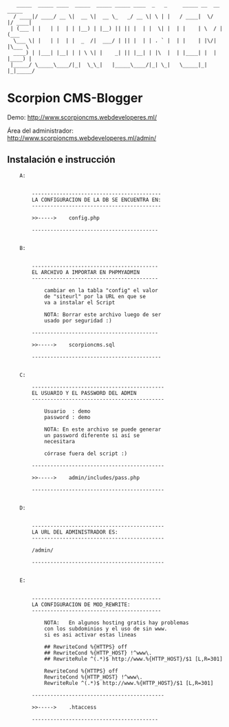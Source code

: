 
       _____  _____ ____  _____  _____ _____ ____  _   _     _____ __  __  _____ 
      / ____|/ ____/ __ \|  __ \|  __ \_   _/ __ \| \ | |   / ____|  \/  |/ ____|
     | (___ | |   | |  | | |__) | |__) || || |  | |  \| |  | |    | \  / | (___  
      \___ \| |   | |  | |  _  /|  ___/ | || |  | | . ` |  | |    | |\/| |\___ \ 
      ____) | |___| |__| | | \ \| |    _| || |__| | |\  |  | |____| |  | |____) |
     |_____/ \_____\____/|_|  \_\_|   |_____\____/|_| \_|   \_____|_|  |_|_____/ 


Scorpion CMS-Blogger
====================

Demo: <http://www.scorpioncms.webdeveloperes.ml/>

Área del administrador: <http://www.scorpioncms.webdeveloperes.ml/admin/>

Instalación e instrucción
-------------------------

		A:
	
		
			------------------------------------------
			LA CONFIGURACION DE LA DB SE ENCUENTRA EN:
			------------------------------------------

			>>----->	config.php
   
			-----------------------------------------
		
		
		B:
		
		
			-----------------------------------------
			EL ARCHIVO A IMPORTAR EN PHPMYADMIN
			-----------------------------------------

				cambiar en la tabla "config" el valor
				de "siteurl" por la URL en que se
				va a instalar el Script
				
				NOTA: Borrar este archivo luego de ser
				usado por seguridad :)
		
			-----------------------------------------
		
			>>----->	scorpioncms.sql
				
			------------------------------------------
			
			
		C:
		
			-------------------------------------------
			EL USUARIO Y EL PASSWORD DEL ADMIN
			-------------------------------------------
				
				Usuario  : demo
				password : demo
    
				NOTA: En este archivo se puede generar
				un password diferente si así se
				necesitara
				
				córrase fuera del script :)
			
			-------------------------------------------
		
			>>----->	admin/includes/pass.php
		
			-------------------------------------------
			
			
		D:
		
		
			-------------------------------------------	
			LA URL DEL ADMINISTRADOR ES:
			-------------------------------------------
			
			/admin/
			
			-------------------------------------------
			
			
		E:
	
		
			------------------------------------------
			LA CONFIGURACION DE MOD_REWRITE:
			------------------------------------------
			
				NOTA:	En algunos hosting gratis hay problemas
				con los subdominios y el uso de sin www. 
				si es asi activar estas lineas
				
				## RewriteCond %{HTTPS} off
				## RewriteCond %{HTTP_HOST} !^www\.
				## RewriteRule ^(.*)$ http://www.%{HTTP_HOST}/$1 [L,R=301]
				
				RewriteCond %{HTTPS} off
				RewriteCond %{HTTP_HOST} !^www\.
				RewriteRule ^(.*)$ http://www.%{HTTP_HOST}/$1 [L,R=301]				

			-------------------------------------------			
			
			>>----->	.htaccess
   
			-----------------------------------------
		
